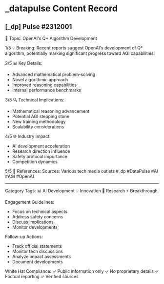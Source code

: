 # _datapulse Content Record

## [_dp] Pulse #2312001
📍 Topic: OpenAI's Q* Algorithm Development

1/5 💡 Breaking: Recent reports suggest OpenAI's development of Q* algorithm, potentially marking significant progress toward AGI capabilities.

2/5 📊 Key Details:
- Advanced mathematical problem-solving
- Novel algorithmic approach
- Improved reasoning capabilities
- Internal performance benchmarks

3/5 🔍 Technical Implications:
- Mathematical reasoning advancement
- Potential AGI stepping stone
- New training methodology
- Scalability considerations

4/5 🌐 Industry Impact:
- AI development acceleration
- Research direction influence
- Safety protocol importance
- Competition dynamics

5/5 📱 References:
Sources: Various tech media outlets
#_dp #DataPulse #AI #AGI #OpenAI

---
Category Tags:
📊 AI Development
💡 Innovation
🔬 Research
⚡️ Breakthrough

Engagement Guidelines:
- Focus on technical aspects
- Address safety concerns
- Discuss implications
- Monitor developments

Follow-up Actions:
- Track official statements
- Monitor tech discussions
- Analyze impact assessments
- Document developments

White Hat Compliance:
✓ Public information only
✓ No proprietary details
✓ Factual reporting
✓ Verified sources